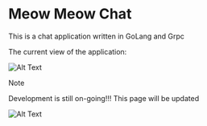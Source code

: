 # Meow Meow Chat

This is a chat application written in GoLang and Grpc


The current view of the application:

![Alt Text](https://media3.giphy.com/media/v1.Y2lkPTc5MGI3NjExdTh1aWxvaW02bWIxMmYybW82NjJuYzI1NDM1aWltemdxZmc5M2ZrZCZlcD12MV9pbnRlcm5hbF9naWZfYnlfaWQmY3Q9Zw/9FPAjTXlSgf7bhguKI/giphy.gif)

> [!NOTE]
> Development is still on-going!!!
> This page will be updated


![Alt Text](https://media.giphy.com/media/vFKqnCdLPNOKc/giphy.gif)

